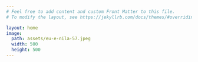 ```yaml
---
# Feel free to add content and custom Front Matter to this file.
# To modify the layout, see https://jekyllrb.com/docs/themes/#overriding-theme-defaults

layout: home
image:
  path: assets/eu-e-nila-57.jpeg
  width: 500
  height: 500
---
```

